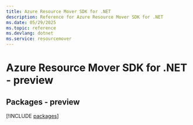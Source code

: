 ```yaml
---
title: Azure Resource Mover SDK for .NET
description: Reference for Azure Resource Mover SDK for .NET
ms.date: 05/29/2025
ms.topic: reference
ms.devlang: dotnet
ms.service: resourcemover
---
```

# Azure Resource Mover SDK for .NET - preview
## Packages - preview
[!INCLUDE [packages](resource-mover-index.md)]